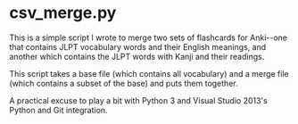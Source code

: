 csv_merge.py
============

This is a simple script I wrote to merge two sets of flashcards for Anki--one
that contains JLPT vocabulary words and their English meanings, and another
which contains the JLPT words with Kanji and their readings.

This script takes a base file (which contains all vocabulary) and a merge
file (which contains a subset of the base) and puts them together.

A practical excuse to play a bit with Python 3 and Visual Studio 2013's
Python and Git integration.